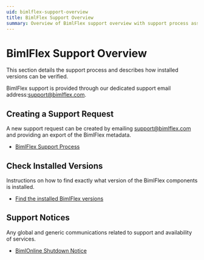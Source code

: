 ```yaml
---
uid: bimlflex-support-overview
title: BimlFlex Support Overview
summary: Overview of BimlFlex support overview with support process assistance
---
```

# BimlFlex Support Overview

This section details the support process and describes how installed versions can be verified.

BimlFlex support is provided through our dedicated support email address:[support@bimlflex.com](mailto:support@bimlflex.com).

## Creating a Support Request

A new support request can be created by emailing [support@bimlflex.com](mailto:support@bimlflex.com) and providing an export of the BimlFlex metadata.

* [BimlFlex Support Process](xref:bimlflex-support-process)

## Check Installed Versions

Instructions on how to find exactly what version of the BimlFlex components is installed.

* [Find the installed BimlFlex versions](xref:bimlflex-find-version)

## Support Notices

Any global and generic communications related to support and availability of services.

* [BimlOnline Shutdown Notice](xref:biml-online-shutdown-notice)

